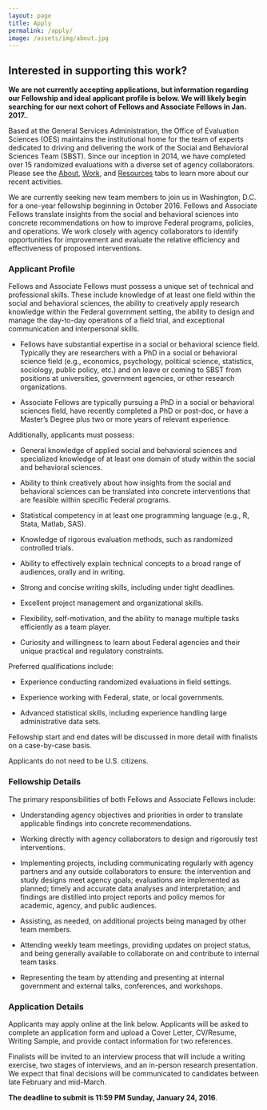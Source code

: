 ```yaml
---
layout: page
title: Apply
permalink: /apply/
image: /assets/img/about.jpg
---
```

## Interested in supporting this work?

**We are not currently accepting applications, but information regarding our Fellowship and ideal applicant profile is below. We will likely begin searching for our next cohort of Fellows and Associate Fellows in Jan. 2017.**.

Based at the General Services Administration, the Office of Evaluation Sciences (OES) maintains the institutional home for the team of experts dedicated to driving and delivering the work of the Social and Behavioral Sciences Team (SBST). Since our inception in 2014, we have completed over 15 randomized evaluations with a diverse set of agency collaborators. Please see the [About](https://sbst.gov/about), [Work](https://sbst.gov/work), and [Resources](https://sbst.gov/resources) tabs to learn more about our recent activities.

We are currently seeking new team members to join us in Washington, D.C. for a one-year fellowship beginning in October 2016. Fellows and Associate Fellows translate insights from the social and behavioral sciences into concrete recommendations on how to improve Federal programs, policies, and operations. We work closely with agency collaborators to identify opportunities for improvement and evaluate the relative efficiency and effectiveness of proposed interventions.

### Applicant Profile

Fellows and Associate Fellows must possess a unique set of technical and professional skills. These include knowledge of at least one field within the social and behavioral sciences, the ability to creatively apply research knowledge within the Federal government setting, the ability to design and manage the day-to-day operations of a field trial, and exceptional communication and interpersonal skills.

* Fellows have substantial expertise in a social or behavioral science field. Typically they are researchers with a PhD in a social or behavioral science field (e.g., economics, psychology, political science, statistics, sociology, public policy, etc.) and on leave or coming to SBST from positions at universities, government agencies, or other research organizations.

* Associate Fellows are typically pursuing a PhD in a social or behavioral sciences field, have recently completed a PhD or post-doc, or have a Master’s Degree plus two or more years of relevant experience.

Additionally, applicants must possess:

* General knowledge of applied social and behavioral sciences and specialized knowledge of at least one domain of study within the social and behavioral sciences.

* Ability to think creatively about how insights from the social and behavioral sciences can be translated into concrete interventions that are feasible within specific Federal programs.

* Statistical competency in at least one programming language (e.g., R, Stata, Matlab, SAS).

* Knowledge of rigorous evaluation methods, such as randomized controlled trials.

* Ability to effectively explain technical concepts to a broad range of audiences, orally and in writing.

* Strong and concise writing skills, including under tight deadlines.

* Excellent project management and organizational skills.

* Flexibility, self-motivation, and the ability to manage multiple tasks efficiently as a team player.

* Curiosity and willingness to learn about Federal agencies and their unique practical and regulatory constraints.

Preferred qualifications include:

* Experience conducting randomized evaluations in field settings.

* Experience working with Federal, state, or local governments.

* Advanced statistical skills, including experience handling large administrative data sets.

Fellowship start and end dates will be discussed in more detail with finalists on a case-by-case basis. 

Applicants do not need to be U.S. citizens.

### Fellowship Details

The primary responsibilities of both Fellows and Associate Fellows include:

* Understanding agency objectives and priorities in order to translate applicable findings into concrete recommendations.

* Working directly with agency collaborators to design and rigorously test interventions.

* Implementing projects, including communicating regularly with agency partners and any outside collaborators to ensure: the intervention and study designs meet agency goals; evaluations are implemented as planned; timely and accurate data analyses and interpretation; and findings are distilled into project reports and policy memos for academic, agency, and public audiences.

* Assisting, as needed, on additional projects being managed by other team members.

* Attending weekly team meetings, providing updates on project status, and being generally available to collaborate on and contribute to internal team tasks.

* Representing the team by attending and presenting at internal government and external talks, conferences, and workshops.

### Application Details

Applicants may apply online at the link below. Applicants will be asked to complete an application form and upload a Cover Letter, CV/Resume, Writing Sample, and provide contact information for two references.

Finalists will be invited to an interview process that will include a writing exercise, two stages of interviews, and an in-person research presentation. We expect that final decisions will be communicated to candidates between late February and mid-March.

**The deadline to submit is 11:59 PM Sunday, January 24, 2016**.


